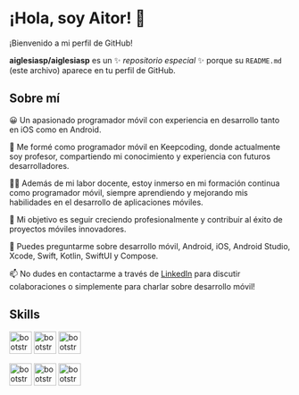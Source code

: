 # ¡Hola, soy Aitor! 👋

¡Bienvenido a mi perfil de GitHub!

**aiglesiasp/aiglesiasp** es un ✨ _repositorio especial_ ✨ porque su `README.md` (este archivo) aparece en tu perfil de GitHub.

## Sobre mí

😀 Un apasionado programador móvil con experiencia en desarrollo tanto en iOS como en Android.

📙 Me formé como programador móvil en Keepcoding, donde actualmente soy profesor, compartiendo mi conocimiento y experiencia con futuros desarrolladores.

🧑‍🎓 Además de mi labor docente, estoy inmerso en mi formación continua como programador móvil, siempre aprendiendo y mejorando mis habilidades en el desarrollo de aplicaciones móviles.

🔭 Mi objetivo es seguir creciendo profesionalmente y contribuir al éxito de proyectos móviles innovadores.

💬 Puedes preguntarme sobre desarrollo móvil, Android, iOS, Android Studio, Xcode, Swift, Kotlin, SwiftUI y Compose.

📫 No dudes en contactarme a través de [LinkedIn](https://www.linkedin.com/in/aitoriglesiaspubill/) para discutir colaboraciones o simplemente para charlar sobre desarrollo móvil!



## Skills
<img src="https://thumbs.dreamstime.com/b/logotipo-de-android-en-un-icono-gris-del-c%C3%ADrculo-nube-disponible-ai-ilustrador-formato-vector-146803252.jpg" alt="bootstrap" width="40" height="40"/> <img src="https://cdn.icon-icons.com/icons2/2108/PNG/512/kotlin_icon_130893.png" alt="bootstrap" width="40" height="40"/> <img src="https://blogger.googleusercontent.com/img/b/R29vZ2xl/AVvXsEjC97Z8BResg5dlPqczsRCFhP6zewWX0X0e7fVPG-G7PuUZwwZVsi9OPoqJYkgqT2h0FI95SsmWzVEgpt8b8HAqFiIxZ98TFtY4lE0b8UrtVJ2HrJebRwl6C9DslsQDl9KnBIrdHS6LtkY/s1600/jetpack+compose+icon_RGB.png" alt="bootstrap" width="40" height="40"/>

<img src="https://www.e-sort.net/wp-content/uploads/2012/03/logo-apple.jpg" alt="bootstrap" width="40" height="40"/> <img src="https://seeklogo.com/images/S/swift-logo-E9182990F5-seeklogo.com.png" alt="bootstrap" width="40" height="40"/> <img src="https://developer.apple.com/assets/elements/icons/swiftui/swiftui-96x96_2x.png" alt="bootstrap" width="40" height="40"/>


